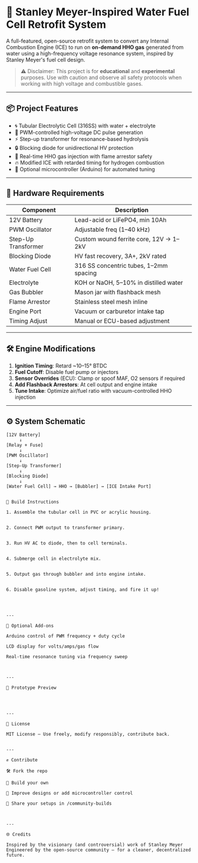 # 🔋 Stanley Meyer-Inspired Water Fuel Cell Retrofit System

A full-featured, open-source retrofit system to convert any Internal Combustion Engine (ICE) to run on **on-demand HHO gas** generated from water using a high-frequency voltage resonance system, inspired by Stanley Meyer's fuel cell design.

> ⚠️ Disclaimer: This project is for **educational** and **experimental** purposes. Use with caution and observe all safety protocols when working with high voltage and combustible gases.

---

## 📦 Project Features

- 🌀 Tubular Electrolytic Cell (316SS) with water + electrolyte
- 🔁 PWM-controlled high-voltage DC pulse generation
- ⚡ Step-up transformer for resonance-based hydrolysis
- 🔒 Blocking diode for unidirectional HV protection
- 💨 Real-time HHO gas injection with flame arrestor safety
- 🔥 Modified ICE with retarded timing for hydrogen combustion
- 🧠 Optional microcontroller (Arduino) for automated tuning

---

## 🧰 Hardware Requirements

| Component | Description |
|----------|-------------|
| 12V Battery | Lead-acid or LiFePO4, min 10Ah |
| PWM Oscillator | Adjustable freq (1–40 kHz) |
| Step-Up Transformer | Custom wound ferrite core, 12V → 1–2kV |
| Blocking Diode | HV fast recovery, 3A+, 2kV rated |
| Water Fuel Cell | 316 SS concentric tubes, 1–2mm spacing |
| Electrolyte | KOH or NaOH, 5–10% in distilled water |
| Gas Bubbler | Mason jar with flashback mesh |
| Flame Arrestor | Stainless steel mesh inline |
| Engine Port | Vacuum or carburetor intake tap |
| Timing Adjust | Manual or ECU-based adjustment |

---

## 🛠️ Engine Modifications

1. **Ignition Timing**: Retard ~10–15° BTDC
2. **Fuel Cutoff**: Disable fuel pump or injectors
3. **Sensor Overrides** (ECU): Clamp or spoof MAF, O2 sensors if required
4. **Add Flashback Arrestors**: At cell output and engine intake
5. **Tune Intake**: Optimize air/fuel ratio with vacuum-controlled HHO injection

---

## ⚙️ System Schematic

```plaintext
[12V Battery]
     ↓
[Relay + Fuse]
     ↓
[PWM Oscillator]
     ↓
[Step-Up Transformer]
     ↓
[Blocking Diode]
     ↓
[Water Fuel Cell] → HHO → [Bubbler] → [ICE Intake Port]


🧪 Build Instructions

1. Assemble the tubular cell in PVC or acrylic housing.


2. Connect PWM output to transformer primary.


3. Run HV AC to diode, then to cell terminals.


4. Submerge cell in electrolyte mix.


5. Output gas through bubbler and into engine intake.


6. Disable gasoline system, adjust timing, and fire it up!




---

🧠 Optional Add-ons

Arduino control of PWM frequency + duty cycle

LCD display for volts/amps/gas flow

Real-time resonance tuning via frequency sweep



---

📸 Prototype Preview




---

📄 License

MIT License — Use freely, modify responsibly, contribute back.


---

✊ Contribute

🛠️ Fork the repo

🧪 Build your own

🧠 Improve designs or add microcontroller control

📸 Share your setups in /community-builds



---

🌐 Credits

Inspired by the visionary (and controversial) work of Stanley Meyer
Engineered by the open-source community — for a cleaner, decentralized future.
